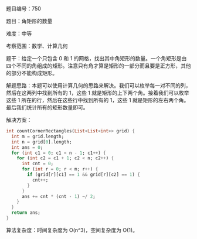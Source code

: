 题目编号：750

题目：角矩形的数量

难度：中等

考察范围：数学、计算几何

题干：给定一个只包含 0 和 1 的网格，找出其中角矩形的数量。一个角矩形是由四个不同的角组成的矩形。注意只有角才算是矩形的一部分而且要是正方形，其他的部分不能构成矩形。

解题思路：本题可以使用计算几何的思路来解决。我们可以枚举每一对不同的列，然后在这两列中找到所有的 1，这些 1 就是矩形的上下两个角。接着我们可以枚举这些 1 所在的行，然后在这些行中找到所有的 1，这些 1 就是矩形的左右两个角。最后我们统计所有的矩形数量即可。

解决方案：

```dart
int countCornerRectangles(List<List<int>> grid) {
  int m = grid.length;
  int n = grid[0].length;
  int ans = 0;
  for (int c1 = 0; c1 < n - 1; c1++) {
    for (int c2 = c1 + 1; c2 < n; c2++) {
      int cnt = 0;
      for (int r = 0; r < m; r++) {
        if (grid[r][c1] == 1 && grid[r][c2] == 1) {
          cnt++;
        }
      }
      ans += cnt * (cnt - 1) ~/ 2;
    }
  }
  return ans;
}
```

算法复杂度：时间复杂度为 O(n^3)，空间复杂度为 O(1)。